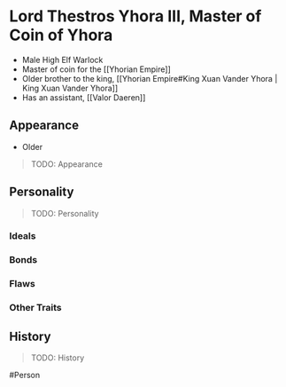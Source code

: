 # Lord Thestros Yhora III, Master of Coin of Yhora
- Male High Elf Warlock
- Master of coin for the [[Yhorian Empire]]
- Older brother to the king, [[Yhorian Empire#King Xuan Vander Yhora | King Xuan Vander Yhora]]
- Has an assistant, [[Valor Daeren]]

## Appearance
- Older

> TODO: Appearance 

## Personality
> TODO: Personality 

### Ideals


### Bonds


### Flaws


### Other Traits


## History
> TODO: History

#Person